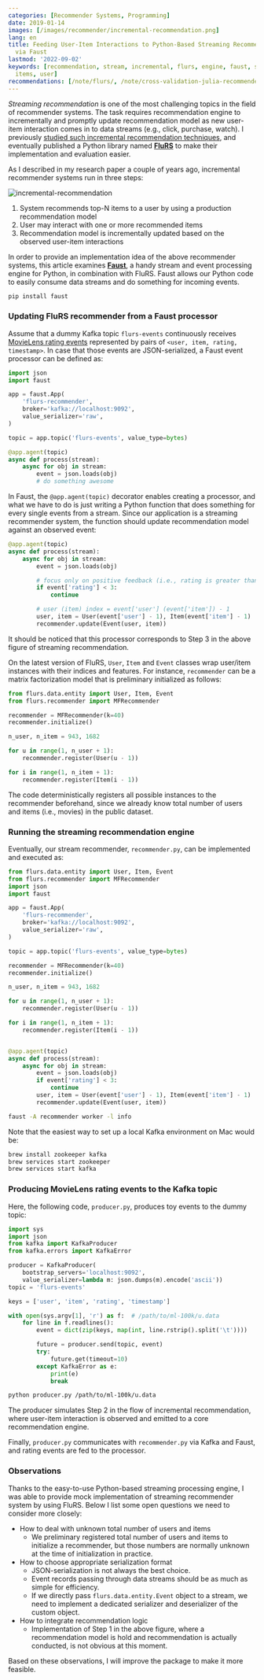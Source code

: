 ```yaml
---
categories: [Recommender Systems, Programming]
date: 2019-01-14
images: [/images/recommender/incremental-recommendation.png]
lang: en
title: Feeding User-Item Interactions to Python-Based Streaming Recommendation Engine
  via Faust
lastmod: '2022-09-02'
keywords: [recommendation, stream, incremental, flurs, engine, faust, streams, python,
  items, user]
recommendations: [/note/flurs/, /note/cross-validation-julia-recommender/, /note/novelty-diversity-serendipity/]
---
```


*Streaming recommendation* is one of the most challenging topics in the field of recommender systems. The task requires recommendation engine to incrementally and promptly update recommendation model as new user-item interaction comes in to data streams (e.g., click, purchase, watch). I previously [studied such incremental recommendation techniques](https://arxiv.org/abs/1607.02858), and eventually published a Python library named **[FluRS](https://github.com/takuti/flurs)** to make their implementation and evaluation easier.

As I described in my research paper a couple of years ago, incremental recommender systems run in three steps:

![incremental-recommendation](/images/recommender/incremental-recommendation.png)

1. System recommends top-N items to a user by using a production recommendation model
2. User may interact with one or more recommended items
3. Recommendation model is incrementally updated based on the observed user-item interactions

In order to provide an implementation idea of the above recommender systems, this article examines **[Faust](https://faust.readthedocs.io)**, a handy stream and event processing engine for Python, in combination with FluRS. Faust allows our Python code to easily consume data streams and do something for incoming events.

```sh
pip install faust
```

### Updating FluRS recommender from a Faust processor

Assume that a dummy Kafka topic `flurs-events` continuously receives [MovieLens rating events](https://grouplens.org/datasets/movielens/) represented by pairs of `<user, item, rating, timestamp>`. In case that those events are JSON-serialized, a Faust event processor can be defined as:

```py
import json
import faust

app = faust.App(
    'flurs-recommender',
    broker='kafka://localhost:9092',
    value_serializer='raw',
)

topic = app.topic('flurs-events', value_type=bytes)

@app.agent(topic)
async def process(stream):
    async for obj in stream:
        event = json.loads(obj)
        # do something awesome
```

In Faust, the `@app.agent(topic)` decorator enables creating a processor, and what we have to do is just writing a Python function that does something for every single events from a stream. Since our application is a streaming recommender system, the function should update recommendation model against an observed event:

```py
@app.agent(topic)
async def process(stream):
    async for obj in stream:
        event = json.loads(obj)

        # focus only on positive feedback (i.e., rating is greater than 3)
        if event['rating'] < 3:
            continue

        # user (item) index = event['user'] (event['item']) - 1
        user, item = User(event['user'] - 1), Item(event['item'] - 1)
        recommender.update(Event(user, item))
```

It should be noticed that this processor corresponds to Step 3 in the above figure of streaming recommendation.

On the latest version of FluRS, `User`, `Item` and `Event` classes wrap user/item instances with their indices and features. For instance, `recommender` can be a matrix factorization model that is preliminary initialized as follows:

```py
from flurs.data.entity import User, Item, Event
from flurs.recommender import MFRecommender

recommender = MFRecommender(k=40)
recommender.initialize()

n_user, n_item = 943, 1682

for u in range(1, n_user + 1):
    recommender.register(User(u - 1))

for i in range(1, n_item + 1):
    recommender.register(Item(i - 1))
```

The code deterministically registers all possible instances to the recommender beforehand, since we already know total number of users and items (i.e., movies) in the public dataset.

### Running the streaming recommendation engine

Eventually, our stream recommender, `recommender.py`, can be implemented and executed as:

```py
from flurs.data.entity import User, Item, Event
from flurs.recommender import MFRecommender
import json
import faust

app = faust.App(
    'flurs-recommender',
    broker='kafka://localhost:9092',
    value_serializer='raw',
)

topic = app.topic('flurs-events', value_type=bytes)

recommender = MFRecommender(k=40)
recommender.initialize()

n_user, n_item = 943, 1682

for u in range(1, n_user + 1):
    recommender.register(User(u - 1))

for i in range(1, n_item + 1):
    recommender.register(Item(i - 1))


@app.agent(topic)
async def process(stream):
    async for obj in stream:
        event = json.loads(obj)
        if event['rating'] < 3:
            continue
        user, item = User(event['user'] - 1), Item(event['item'] - 1)
        recommender.update(Event(user, item))
```

```sh
faust -A recommender worker -l info
```

Note that the easiest way to set up a local Kafka environment on Mac would be:

```sh
brew install zookeeper kafka
brew services start zookeeper
brew services start kafka
```

### Producing MovieLens rating events to the Kafka topic

Here, the following code, `producer.py`, produces toy events to the dummy topic:

```py
import sys
import json
from kafka import KafkaProducer
from kafka.errors import KafkaError

producer = KafkaProducer(
    bootstrap_servers='localhost:9092',
    value_serializer=lambda m: json.dumps(m).encode('ascii'))
topic = 'flurs-events'

keys = ['user', 'item', 'rating', 'timestamp']

with open(sys.argv[1], 'r') as f:  # /path/to/ml-100k/u.data
    for line in f.readlines():
        event = dict(zip(keys, map(int, line.rstrip().split('\t'))))

        future = producer.send(topic, event)
        try:
            future.get(timeout=10)
        except KafkaError as e:
            print(e)
            break
```

```sh
python producer.py /path/to/ml-100k/u.data
```

The producer simulates Step 2 in the flow of incremental recommendation, where user-item interaction is observed and emitted to a core recommendation engine.

Finally, `producer.py` communicates with `recommender.py` via Kafka and Faust, and rating events are fed to the processor.

### Observations

Thanks to the easy-to-use Python-based streaming processing engine, I was able to provide mock implementation of streaming recommender system by using FluRS. Below I list some open questions we need to consider more closely:

- How to deal with unknown total number of users and items
    - We preliminary registered total number of users and items to initialize a recommender, but those numbers are normally unknown at the time of initialization in practice.
- How to choose appropriate serialization format
    - JSON-serialization is not always the best choice.
    - Event records passing through data streams should be as much as simple for efficiency.
    - If we directly pass `flurs.data.entity.Event` object to a stream, we need to implement a dedicated serializer and deserializer of the custom object.
- How to integrate recommendation logic
    - Implementation of Step 1 in the above figure, where a recommendation model is hold and recommendation is actually conducted, is not obvious at this moment.

Based on these observations, I will improve the package to make it more feasible.
